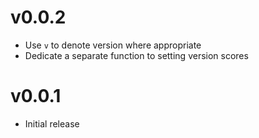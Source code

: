 # v0.0.2
- Use `v` to denote version where appropriate
- Dedicate a separate function to setting version scores

# v0.0.1
- Initial release
